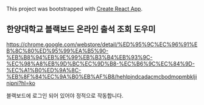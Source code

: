 This project was bootstrapped with [Create React App](https://github.com/facebook/create-react-app).

## 한양대학교 블랙보드 온라인 출석 조회 도우미

https://chrome.google.com/webstore/detail/%ED%95%9C%EC%96%91%EB%8C%80%ED%95%99%EA%B5%90-%EB%B8%94%EB%9E%99%EB%B3%B4%EB%93%9C-%EC%98%A8%EB%9D%BC%EC%9D%B8-%EC%B6%9C%EC%84%9D-%EC%A1%B0%ED%9A%8C-%EB%8F%84%EC%9A%B0%EB%AF%B8/hehlpjndcadacmcbodmopmbkljinjpni?hl=ko

블랙보드에 로그인 되어 있어야 정적으로 작동합니다.
